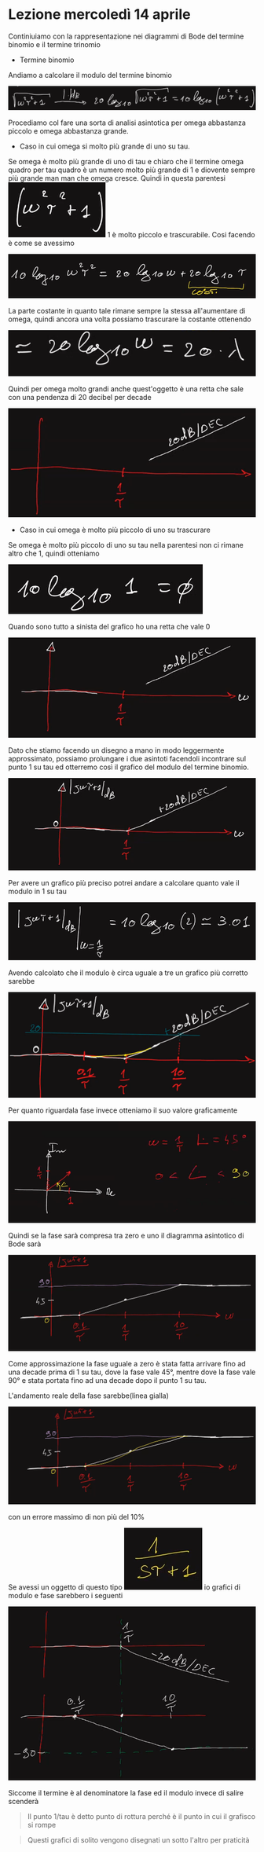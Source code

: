 # Lezione mercoledì 14 aprile

Continiuiamo con la rappresentazione nei diagrammi di Bode del termine binomio e il termine trinomio

- Termine binomio

Andiamo a calcolare il modulo del termine binomio

![](img1.png)

Procediamo col fare una sorta di analisi asintotica per omega abbastanza piccolo e omega abbastanza grande.

- Caso in cui omega si molto più grande di uno su tau.

 Se omega è molto più grande di uno di tau e chiaro che il termine omega quadro per tau quadro è un numero molto più grande di 1 e diovente sempre più grande man man che omega cresce. Quindi in questa parentesi ![](img2.png) 1 è molto piccolo e trascurabile. Cosi facendo è come se avessimo

 ![](img3.png)

 La parte costante in quanto tale rimane sempre la stessa all'aumentare di omega, quindi ancora una volta possiamo trascurare la costante ottenendo

 ![](img4.png)

 Quindi per omega molto grandi anche quest'oggetto è una retta che sale con una pendenza di 20 decibel per decade

 ![](img5.png)

 - Caso in cui omega è molto più piccolo di uno su trascurare

 Se omega è molto più piccolo di uno su tau nella parentesi non ci rimane altro che 1, quindi otteniamo

 ![](img6.png)

 Quando sono tutto a sinista del grafico ho una retta che vale 0

 ![](img7.png)

 Dato che stiamo facendo un disegno a mano in modo leggermente approssimato, possiamo prolungare i due asintoti facendoli incontrare sul punto 1 su tau ed otterremo così il grafico del modulo del termine binomio.

 ![](img8.png)

 Per avere un grafico più preciso potrei andare a calcolare quanto vale il modulo in 1 su tau

 ![](img9.1.png)

 Avendo calcolato che il modulo è circa uguale a tre un grafico più corretto sarebbe

 ![](img10.png)

 Per quanto riguardala fase invece otteniamo il suo valore graficamente

 ![](img11.png)

 Quindi se la fase sarà compresa tra zero e uno il diagramma asintotico di Bode sarà

 ![](img12.png)

 Come approssimazione la fase uguale a zero è stata fatta arrivare fino ad una decade prima di 1 su tau, dove la fase vale 45°, mentre dove la fase vale 90° e stata portata fino ad una decade dopo il punto 1 su tau.

 L'andamento reale della fase sarebbe(linea gialla)

 ![](img13.png)

 con un errore massimo di non più del 10%

 Se avessi un oggetto di questo tipo ![](img14.png) io grafici di modulo e fase sarebbero i seguenti

 ![](img15.png)

 Siccome il termine è al denominatore la fase ed il modulo invece di salire scenderà

 >Il punto 1/tau è detto punto di rottura perché è il punto in cui il grafisco si rompe

 >Questi grafici di solito vengono disegnati un sotto l'altro per praticità
